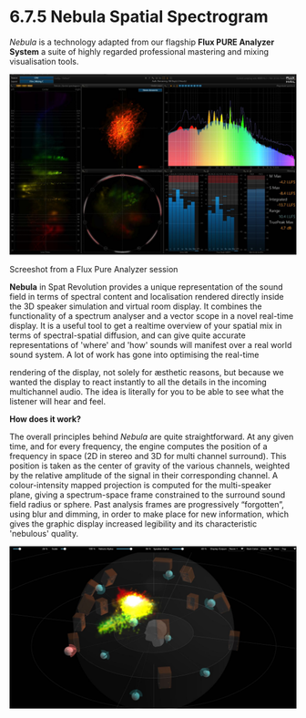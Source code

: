 # 6.7.5 Nebula Spatial Spectrogram

_Nebula_ is a technology adapted from our flagship **Flux PURE Analyzer System** a
suite of highly regarded professional mastering and mixing visualisation tools.

![](../../../include/SpatRevolution_UserGuide_-100.jpg)

Screeshot from a Flux Pure Analyzer session

**Nebula** in Spat Revolution provides a unique representation of the sound field in
terms of spectral content and localisation rendered directly inside the 3D speaker
simulation and virtual room display. It combines the functionality of a spectrum
analyser and a vector scope in a novel real-time display. It is a useful tool to get a
realtime overview of your spatial mix in terms of spectral-spatial diffusion, and can
give quite accurate representations of 'where' and 'how' sounds will manifest over
a real world sound system. A lot of work has gone into optimising the real-time


rendering of the display, not solely for æsthetic reasons, but because we wanted
the display to react instantly to all the details in the incoming multichannel audio.
The idea is literally for you to be able to see what the listener will hear and feel.

**How does it work?**

The overall principles behind _Nebula_ are quite straightforward. At any given time,
and for every frequency, the engine computes the position of a frequency in space
(2D in stereo and 3D for multi channel surround). This position is taken as the center of gravity of the various channels, weighted by the relative amplitude of the
signal in their corresponding channel. A colour-intensity mapped projection is
computed for the multi-speaker plane, giving a spectrum-space frame constrained
to the surround sound field radius or sphere. Past analysis frames are progressively
“forgotten”, using blur and dimming, in order to make place for new information,
which gives the graphic display increased legibility and its characteristic 'nebulous'
quality.

![](../../../include/SpatRevolution_UserGuide_-102.jpg)



